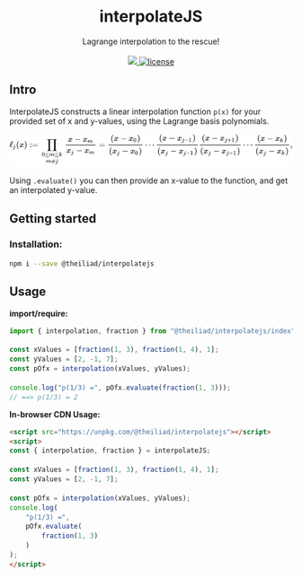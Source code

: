 <p align="center">
	<h1 align="center">interpolateJS</h1>
	<p align="center">
		Lagrange interpolation to the rescue!
		<br /><br />
		<a href="https://www.npmjs.com/package/@theiliad/interpolatejs">
			<img src="https://img.shields.io/npm/v/@theiliad/interpolatejs.svg" />
		</a>
		<a href="https://github.com/GopherLabsLtd/interpolateJS/blob/master/LICENSE.md">
		    <img src="https://img.shields.io/npm/l/@theiliad/interpolatejs.svg" alt="license">
		</a>
	</p>
</p>

## Intro
InterpolateJS constructs a linear interpolation function `p(x)` for your provided set of x and y-values, using the Lagrange basis polynomials.

!["Lagrange basis polynomials"](https://raw.githubusercontent.com/GopherLabsLtd/interpolateJS/master/docs/basis_polynomial.svg?sanitize=true)

Using `.evaluate()` you can then provide an x-value to the function, and get an interpolated y-value.

## Getting started

### Installation:
```bash
npm i --save @theiliad/interpolatejs
```

## Usage
**import/require:**
```js
import { interpolation, fraction } from "@theiliad/interpolatejs/index";

const xValues = [fraction(1, 3), fraction(1, 4), 1];
const yValues = [2, -1, 7];
const pOfx = interpolation(xValues, yValues);

console.log("p(1/3) =", pOfx.evaluate(fraction(1, 3)));
// ==> p(1/3) = 2
```

**In-browser CDN Usage:**
```html
<script src="https://unpkg.com/@theiliad/interpolatejs"></script>
<script>
const { interpolation, fraction } = interpolateJS;

const xValues = [fraction(1, 3), fraction(1, 4), 1];
const yValues = [2, -1, 7];

const pOfx = interpolation(xValues, yValues);
console.log(
	"p(1/3) =",
	pOfx.evaluate(
		fraction(1, 3)
	)
);
</script>
```
